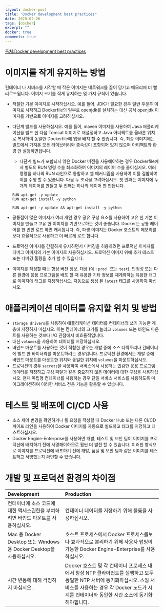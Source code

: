 ```yaml
---
layout: docker-post
title: "Docker development best practices"
date: 2020-02-26
tags: [docker]
excerpt: ""
docker: true
comments: true
---
```


[출처:Docker development best practices](https://docs.docker.com/develop/dev-best-practices/)

# 이미지를 작게 유지하는 방법

컨테이너 나 서비스를 시작할 때 작은 이미지는 네트워크를 끌어 당기고 메모리에 더 빨리로드됩니다. 
이미지 크기를 작게 유지하는 몇 가지 규칙이 있습니다.  

- 적절한 기본 이미지로 시작하십시오. 
예를 들어, JDK가 필요한 경우 일반 우분투 이미지로 시작하고 Dockerfile의 일부로 openjdk를 설치하는 대신 
공식 openjdk 이미지를 기반으로 이미지를 고려하십시오.  
- 다단계 빌드를 사용하십시오. 
예를 들어, maven 이미지를 사용하여 Java 애플리케이션을 빌드 한 다음 
Tomcat 이미지로 재설정하고 Java 아티팩트를 올바른 위치로 복사하여 
동일한 Dockerfile에 앱을 배치 할 수 있습니다. 
즉, 최종 이미지에는 빌드에서 가져온 모든 라이브러리와 종속성이 포함되어 있지 않으며 
아티팩트와 환경 만 실행하면됩니다.  
  - 다단계 빌드가 포함되지 않은 Docker 버전을 사용해야하는 경우 
  Dockerfile에서 별도의 RUN 명령 수를 최소화하여 이미지의 레이어 수를 줄이십시오. 
  여러 명령을 하나의 RUN 라인으로 통합하고 쉘 메커니즘을 사용하여 
  이를 결합하여 이를 수행 할 수 있습니다. 
  다음 두 조각을 고려하십시오. 
  첫 번째는 이미지에 두 개의 레이어를 만들고 
  두 번째는 하나의 레이어 만 만듭니다.  
  ~~~
  RUN apt-get -y update
  RUN apt-get install -y python
  ~~~
  
  ~~~
  RUN apt-get -y update && apt-get install -y python
  ~~~
  
- 공통점이 많은 이미지가 여러 개인 경우 공유 구성 요소를 사용하여 고유 한 기본 이미지를 만들고 
고유 한 이미지를 기반으로하는 것이 좋습니다. Docker는 공통 레이어를 한 번만 로드 하면 캐시됩니다. 
즉, 파생 이미지는 Docker 호스트의 메모리를 보다 효율적으로 사용하고 더 빠르게 로드 합니다.  
- 프로덕션 이미지를 간결하게 유지하면서 디버깅을 허용하려면 
프로덕션 이미지를 디버그 이미지의 기본 이미지로 사용하십시오. 
프로덕션 이미지 위에 추가 테스트 또는 디버깅 툴링을 추가 할 수 있습니다.  
- 이미지를 작성할 때는 항상 버전 정보, 대상 (예 : `prod ` 또는 `test`), 
안정성 또는 다른 환경에 응용 프로그램을 배포 할 때 유용한 기타 정보를 체계화하는 
유용한 태그로 이미지에 태그를 지정하십시오. 자동으로 생성 된 `latest` 태그를 사용하지 마십시오.  


# 애플리케이션 데이터를 유지할 위치 및 방법

- `storage drivers`를 사용하여 애플리케이션 데이터를 컨테이너의 쓰기 가능한 계층에 저장하지 마십시오. 
이는 컨테이너의 크기를 늘리고 `volumes` 또는 바인드 마운트를 사용하는 것보다 I/O 관점에서 비효율적입니다.  
- 대신 `volumes`을 사용하여 데이터를 저장하십시오.  
- 바인드 마운트를 사용하는 것이 적합한 경우는 
개발 중에 소스 디렉토리나 컨테이너에 빌드 한 바이너리를 마운트하려는 경우입니다. 
프로덕션 환경에서는 개발 중에 바인드 마운트를 마운트한 위치와 동일한 위치에 `volumes`을 마운트하십시오.  
- 프로덕션의 경우 `secrets`을 사용하여 서비스에서 사용하는 민감한 응용 프로그램 데이터를 저장하고 
구성 파일과 같은 중요하지 않은 데이터에 대한 구성을 사용하십시오. 
현재 독립형 컨테이너를 사용하는 경우 단일 서비스 서비스를 사용하도록 마이그레이션하여 
이러한 서비스 전용 기능을 활용할 수 있습니다.  

# 테스트 및 배포에 CI/CD 사용  

- 소스 제어 변경을 확인하거나 풀 요청을 작성할 때 Docker Hub 또는 다른 CI/CD 파이프 라인을 사용하여
 Docker 이미지를 자동으로 빌드하고 태그를 지정하고 테스트하십시오.  
- Docker Engine-Enterprise를 사용하면 개발, 테스트 및 보안 팀이 이미지를 프로덕션에 배치하기 전에 서명해야하므로 
훨씬 더 발전 할 수 있습니다. 이러한 방식으로 이미지를 프로덕션에 배포하기 전에 
개발, 품질 및 보안 팀과 같은 이미지를 테스트하고 서명했는지 확인할 수 있습니다.  

# 개발 및 프로덕션 환경의 차이점

|Development|Production|
|:---|:---|
|컨테이너에 소스 코드에 대한 액세스권한을 부여하려면 바인드 마운트를 사용하십시오.|컨테이너 데이터를 저장하기 위해 볼륨을 사용하십시오.|
|Mac 용 Docker Desktop 또는 Windows 용 Docker Desktop을 사용하십시오.|호스트 프로세스에서 Docker 프로세스를보다 효과적으로 분리하기 위해 사용자 맵핑이 가능한 Docker Engine-Enterprise를 사용하십시오.|
|시간 변동에 대해 걱정하지 마십시오.|Docker 호스트 및 각 컨테이너 프로세스 내에서 항상 NTP 클라이언트를 실행하고 모두 동일한 NTP 서버에 동기화하십시오. 스웜 서비스를 사용하는 경우 각 Docker 노드가 시계를 컨테이너와 동일한 시간 소스에 동기화해야합니다.|



